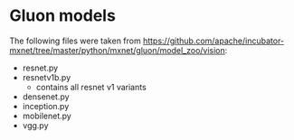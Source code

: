 # Gluon models

The following files were taken from https://github.com/apache/incubator-mxnet/tree/master/python/mxnet/gluon/model_zoo/vision:

* resnet.py
* resnetv1b.py
  * contains all resnet v1 variants
* densenet.py
* inception.py
* mobilenet.py
* vgg.py